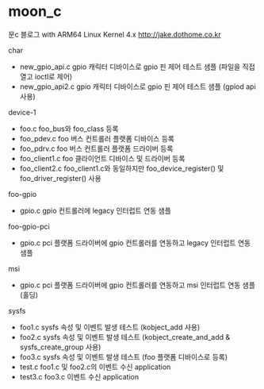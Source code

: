 # moon_c
문c 블로그 with ARM64 Linux Kernel 4.x
http://jake.dothome.co.kr

char
  - new_gpio_api.c  gpio 캐릭터 디바이스로 gpio 핀 제어 테스트 샘플  (파일을 직접 열고 ioctl로 제어)
  - new_gpio_api2.c  gpio 캐릭터 디바이스로 gpio 핀 제어 테스트 샘플 (gpiod api 사용)
  
device-1
  - foo.c         foo_bus와 foo_class 등록
  - foo_pdev.c    foo 버스 컨트롤러 플랫폼 디바이스 등록
  - foo_pdrv.c    foo 버스 컨트롤러 플랫폼 드라이버 등록
  - foo_client1.c foo 클라이언트 디바이스 및 드라이버 등록
  - foo_client2.c foo_client1.c와 동일하지만 foo_device_register() 및 foo_driver_register() 사용

foo-gpio
  - gpio.c        gpio 컨트롤러에 legacy 인터럽트 연동 샘플

foo-gpio-pci
  - gpio.c        pci 플랫폼 드라이버에 gpio 컨트롤러를 연동하고 legacy 인터럽트 연동 샘플

msi
- gpio.c          pci 플랫폼 드라이버에 gpio 컨트롤러를 연동하고 msi 인터럽트 연동 샘플 (홀딩)

sysfs
  - foo1.c        sysfs 속성 및 이벤트 발생 테스트 (kobject_add 사용)
  - foo2.c        sysfs 속성 및 이벤트 발생 테스트 (kobject_create_and_add & sysfs_create_group 사용)
  - foo3.c        sysfs 속성 및 이벤트 발생 테스트 (foo 플랫폼 디바이스로 등록)
  - test.c        foo1.c 및 foo2.c의 이벤트 수신 application
  - test3.c       foo3.c 이벤트 수신 application

